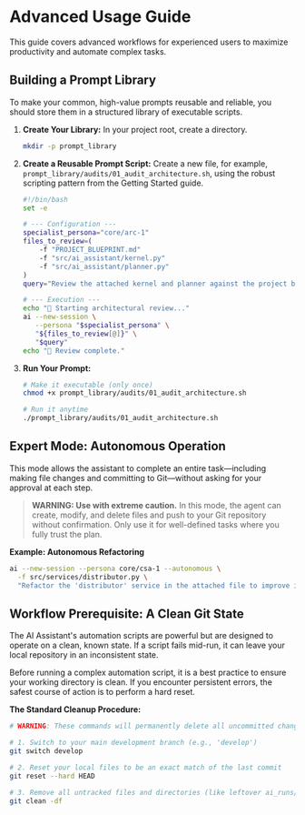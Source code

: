 # Advanced Usage Guide

This guide covers advanced workflows for experienced users to maximize productivity and automate complex tasks.

## Building a Prompt Library

To make your common, high-value prompts reusable and reliable, you should store them in a structured library of executable scripts.

1.  **Create Your Library:** In your project root, create a directory.
    ```bash
    mkdir -p prompt_library
    ```

2.  **Create a Reusable Prompt Script:** Create a new file, for example, `prompt_library/audits/01_audit_architecture.sh`, using the robust scripting pattern from the Getting Started guide.

    ```bash
    #!/bin/bash
    set -e

    # --- Configuration ---
    specialist_persona="core/arc-1"
    files_to_review=(
        -f "PROJECT_BLUEPRINT.md"
        -f "src/ai_assistant/kernel.py"
        -f "src/ai_assistant/planner.py"
    )
    query="Review the attached kernel and planner against the project blueprint and identify any architectural deviations."

    # --- Execution ---
    echo "🤖 Starting architectural review..."
    ai --new-session \
       --persona "$specialist_persona" \
       "${files_to_review[@]}" \
       "$query"
    echo "🎉 Review complete."
    ```

3.  **Run Your Prompt:**
    ```bash
    # Make it executable (only once)
    chmod +x prompt_library/audits/01_audit_architecture.sh

    # Run it anytime
    ./prompt_library/audits/01_audit_architecture.sh
    ```

## Expert Mode: Autonomous Operation

This mode allows the assistant to complete an entire task—including making file changes and committing to Git—without asking for your approval at each step.

> **WARNING: Use with extreme caution.** In this mode, the agent can create, modify, and delete files and push to your Git repository without confirmation. Only use it for well-defined tasks where you fully trust the plan.

**Example: Autonomous Refactoring**
```bash
ai --new-session --persona core/csa-1 --autonomous \
  -f src/services/distributor.py \
  "Refactor the 'distributor' service in the attached file to improve its logging and add error handling. When done, commit the changes to a new git branch named 'refactor/distributor-logging'."
```

## Workflow Prerequisite: A Clean Git State
The AI Assistant's automation scripts are powerful but are designed to operate on a clean, known state. If a script fails mid-run, it can leave your local repository in an inconsistent state.

Before running a complex automation script, it is a best practice to ensure your working directory is clean. If you encounter persistent errors, the safest course of action is to perform a hard reset.

**The Standard Cleanup Procedure:**
```bash
# WARNING: These commands will permanently delete all uncommitted changes and untracked files.

# 1. Switch to your main development branch (e.g., 'develop')
git switch develop

# 2. Reset your local files to be an exact match of the last commit
git reset --hard HEAD

# 3. Remove all untracked files and directories (like leftover ai_runs/)
git clean -df
```
```
